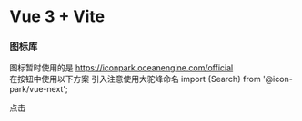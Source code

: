 # Vue 3 + Vite
###  图标库
图标暂时使用的是 https://iconpark.oceanengine.com/official  
在按钮中使用以下方案 引入注意使用大驼峰命名
 import {Search} from '@icon-park/vue-next';
<el-button type="primary" size="small" >
     <el-icon class="el-icon--left"><search theme="outline"   fill="#fff" :strokeWidth="3"/></el-icon>
    点击
</el-button> 
